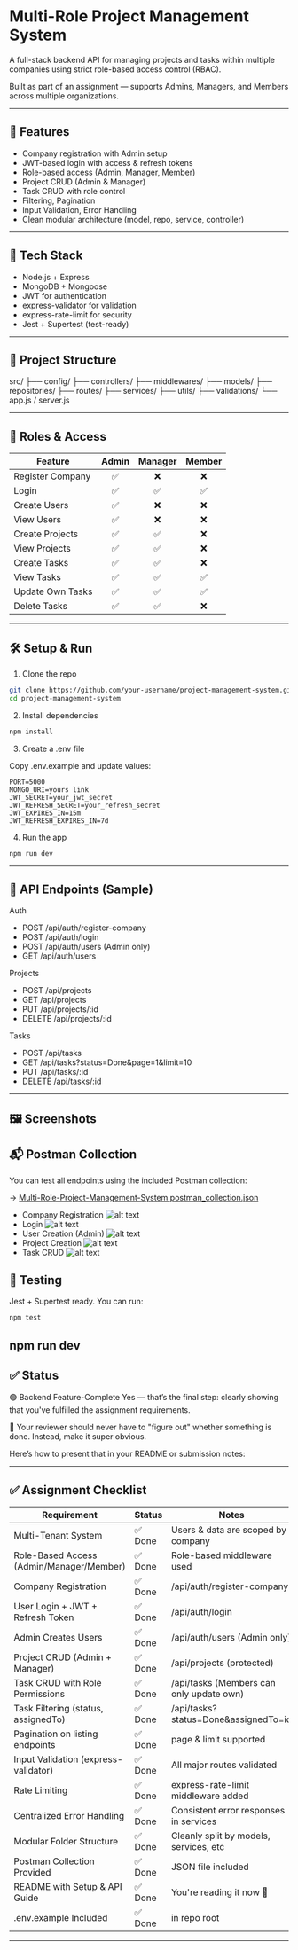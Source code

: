 # Multi-Role Project Management System

A full-stack backend API for managing projects and tasks within multiple companies using strict role-based access control (RBAC).

Built as part of an assignment — supports Admins, Managers, and Members across multiple organizations.

---

## 🚀 Features

* Company registration with Admin setup
* JWT-based login with access & refresh tokens
* Role-based access (Admin, Manager, Member)
* Project CRUD (Admin & Manager)
* Task CRUD with role control
* Filtering, Pagination
* Input Validation, Error Handling
* Clean modular architecture (model, repo, service, controller)

---

## 🧱 Tech Stack

* Node.js + Express
* MongoDB + Mongoose
* JWT for authentication
* express-validator for validation
* express-rate-limit for security
* Jest + Supertest (test-ready)

---

## 📂 Project Structure

src/
├── config/
├── controllers/
├── middlewares/
├── models/
├── repositories/
├── routes/
├── services/
├── utils/
├── validations/
└── app.js / server.js

---

## 👤 Roles & Access

| Feature          | Admin | Manager | Member |
| ---------------- | :---: | :-----: | :----: |
| Register Company |   ✅   |    ❌    |    ❌   |
| Login            |   ✅   |    ✅    |    ✅   |
| Create Users     |   ✅   |    ❌    |    ❌   |
| View Users       |   ✅   |    ❌    |    ❌   |
| Create Projects  |   ✅   |    ✅    |    ❌   |
| View Projects    |   ✅   |    ✅    |    ❌   |
| Create Tasks     |   ✅   |    ✅    |    ❌   |
| View Tasks       |   ✅   |    ✅    |    ✅   |
| Update Own Tasks |   ✅   |    ✅    |    ✅   |
| Delete Tasks     |   ✅   |    ✅    |    ❌   |

---

## 🛠️ Setup & Run

1. Clone the repo

```bash
git clone https://github.com/your-username/project-management-system.git
cd project-management-system
```

2. Install dependencies

```bash
npm install
```

3. Create a .env file

Copy .env.example and update values:

```env
PORT=5000
MONGO_URI=yours link
JWT_SECRET=your_jwt_secret
JWT_REFRESH_SECRET=your_refresh_secret
JWT_EXPIRES_IN=15m
JWT_REFRESH_EXPIRES_IN=7d
```

4. Run the app

```bash
npm run dev
```

---

## 📮 API Endpoints (Sample)

Auth

* POST /api/auth/register-company
* POST /api/auth/login
* POST /api/auth/users (Admin only)
* GET  /api/auth/users

Projects

* POST /api/projects
* GET /api/projects
* PUT /api/projects/\:id
* DELETE /api/projects/\:id

Tasks

* POST /api/tasks
* GET /api/tasks?status=Done\&page=1\&limit=10
* PUT /api/tasks/\:id
* DELETE /api/tasks/\:id

---

## 🖼️ Screenshots

## 📬 Postman Collection

You can test all endpoints using the included Postman collection:

→ [Multi-Role-Project-Management-System.postman_collection.json](./Multi-Role%20Project%20Management%20System.postman_collection.json)


- Company Registration
![alt text](/Images/image.png)
- Login
![alt text](/Images/login.png)
- User Creation (Admin)
![alt text](/Images/user_curd.png)
- Project Creation
![alt text](/Images/image-1.png)
- Task CRUD
![alt text](/Images/image-2.png)

## 🧪 Testing

Jest + Supertest ready. You can run:

```bash
npm test
```
npm run dev
---

## ✅ Status

🟢 Backend Feature-Complete
Yes — that’s the final step: clearly showing that you've fulfilled the assignment requirements.

📌 Your reviewer should never have to "figure out" whether something is done. Instead, make it super obvious.

Here’s how to present that in your README or submission notes:

---

## ✅ Assignment Checklist

| Requirement                              | Status                      | Notes                                    |
| ---------------------------------------- | --------------------------- | ---------------------------------------- |
| Multi-Tenant System                      | ✅ Done                      | Users & data are scoped by company       |
| Role-Based Access (Admin/Manager/Member) | ✅ Done                      | Role-based middleware used               |
| Company Registration                     | ✅ Done                      | /api/auth/register-company               |
| User Login + JWT + Refresh Token         | ✅ Done                      | /api/auth/login                          |
| Admin Creates Users                      | ✅ Done                      | /api/auth/users (Admin only)             |
| Project CRUD (Admin + Manager)           | ✅ Done                      | /api/projects (protected)                |
| Task CRUD with Role Permissions          | ✅ Done                      | /api/tasks (Members can only update own) |
| Task Filtering (status, assignedTo)      | ✅ Done                      | /api/tasks?status=Done\&assignedTo=id    |
| Pagination on listing endpoints          | ✅ Done                      | page & limit supported                   |
| Input Validation (express-validator)     | ✅ Done                      | All major routes validated               |
| Rate Limiting                            | ✅ Done                      | express-rate-limit middleware added      |
| Centralized Error Handling               | ✅ Done                      | Consistent error responses in services   |
| Modular Folder Structure                 | ✅ Done                      | Cleanly split by models, services, etc   |
| Postman Collection Provided              | ✅ Done                      | JSON file included                       |
| README with Setup & API Guide            | ✅ Done                      | You're reading it now 🎉                 |
| .env.example Included                    | ✅ Done                      | in repo root                             |


---

